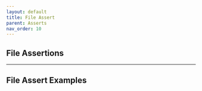 ```yaml
---
layout: default
title: File Assert
parent: Asserts
nav_order: 10
---
```


## File Assertions


---
## File Assert Examples
